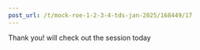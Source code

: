 ```yaml
---
post_url: /t/mock-roe-1-2-3-4-tds-jan-2025/168449/17
---
```

Thank you! will check out the session today